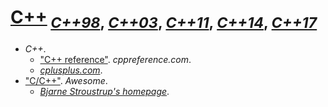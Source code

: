 # [C++](https://isocpp.org/)<sub> [*C++98*](https://iso.org/standard/25845.html), [*C++03*](https://iso.org/standard/38110.html), [*C++11*](https://iso.org/standard/50372.html), [*C++14*](https://iso.org/standard/64029.html), [*C++17*](https://iso.org/standard/68564.html)</sub>

+ *C++*.
    + ["C++ reference"](http://cppreference.com/). *cppreference.com*.
    + [*cplusplus.com*](http://cplusplus.com/).
+ ["C/C++"](http://fffaraz.github.io/awesome-cpp/). *Awesome*.
    + [*Bjarne Stroustrup's homepage*](http://stroustrup.com/).
